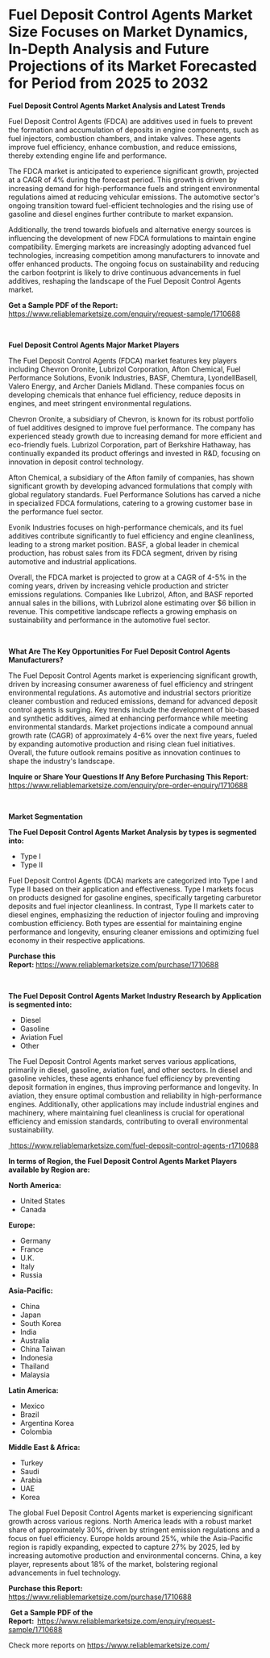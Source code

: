 <p><h1>Fuel Deposit Control Agents Market Size Focuses on Market Dynamics, In-Depth Analysis and Future Projections of its Market Forecasted for Period from 2025 to 2032</h1></p><p><strong>Fuel Deposit Control Agents Market Analysis and Latest Trends</strong></p>
<p><p>Fuel Deposit Control Agents (FDCA) are additives used in fuels to prevent the formation and accumulation of deposits in engine components, such as fuel injectors, combustion chambers, and intake valves. These agents improve fuel efficiency, enhance combustion, and reduce emissions, thereby extending engine life and performance. </p><p>The FDCA market is anticipated to experience significant growth, projected at a CAGR of 4% during the forecast period. This growth is driven by increasing demand for high-performance fuels and stringent environmental regulations aimed at reducing vehicular emissions. The automotive sector's ongoing transition toward fuel-efficient technologies and the rising use of gasoline and diesel engines further contribute to market expansion. </p><p>Additionally, the trend towards biofuels and alternative energy sources is influencing the development of new FDCA formulations to maintain engine compatibility. Emerging markets are increasingly adopting advanced fuel technologies, increasing competition among manufacturers to innovate and offer enhanced products. The ongoing focus on sustainability and reducing the carbon footprint is likely to drive continuous advancements in fuel additives, reshaping the landscape of the Fuel Deposit Control Agents market.</p></p>
<p><strong>Get a Sample PDF of the Report:&nbsp;</strong> <a href="https://www.reliablemarketsize.com/enquiry/request-sample/1710688?utm_campaign=973&utm_medium=2&utm_source=Github&utm_content=ia&utm_term=10012025&utm_id=fuel-deposit-control-agents">https://www.reliablemarketsize.com/enquiry/request-sample/1710688</a></p>
<p>&nbsp;</p>
<p><strong>Fuel Deposit Control Agents Major Market Players</strong></p>
<p><p>The Fuel Deposit Control Agents (FDCA) market features key players including Chevron Oronite, Lubrizol Corporation, Afton Chemical, Fuel Performance Solutions, Evonik Industries, BASF, Chemtura, LyondellBasell, Valero Energy, and Archer Daniels Midland. These companies focus on developing chemicals that enhance fuel efficiency, reduce deposits in engines, and meet stringent environmental regulations.</p><p>Chevron Oronite, a subsidiary of Chevron, is known for its robust portfolio of fuel additives designed to improve fuel performance. The company has experienced steady growth due to increasing demand for more efficient and eco-friendly fuels. Lubrizol Corporation, part of Berkshire Hathaway, has continually expanded its product offerings and invested in R&D, focusing on innovation in deposit control technology.</p><p>Afton Chemical, a subsidiary of the Afton family of companies, has shown significant growth by developing advanced formulations that comply with global regulatory standards. Fuel Performance Solutions has carved a niche in specialized FDCA formulations, catering to a growing customer base in the performance fuel sector. </p><p>Evonik Industries focuses on high-performance chemicals, and its fuel additives contribute significantly to fuel efficiency and engine cleanliness, leading to a strong market position. BASF, a global leader in chemical production, has robust sales from its FDCA segment, driven by rising automotive and industrial applications.</p><p>Overall, the FDCA market is projected to grow at a CAGR of 4-5% in the coming years, driven by increasing vehicle production and stricter emissions regulations. Companies like Lubrizol, Afton, and BASF reported annual sales in the billions, with Lubrizol alone estimating over $6 billion in revenue. This competitive landscape reflects a growing emphasis on sustainability and performance in the automotive fuel sector.</p></p>
<p>&nbsp;</p>
<p><strong>What Are The Key Opportunities For Fuel Deposit Control Agents Manufacturers?</strong></p>
<p><p>The Fuel Deposit Control Agents market is experiencing significant growth, driven by increasing consumer awareness of fuel efficiency and stringent environmental regulations. As automotive and industrial sectors prioritize cleaner combustion and reduced emissions, demand for advanced deposit control agents is surging. Key trends include the development of bio-based and synthetic additives, aimed at enhancing performance while meeting environmental standards. Market projections indicate a compound annual growth rate (CAGR) of approximately 4-6% over the next five years, fueled by expanding automotive production and rising clean fuel initiatives. Overall, the future outlook remains positive as innovation continues to shape the industry's landscape.</p></p>
<p><strong>Inquire or Share Your Questions If Any Before Purchasing This Report:</strong> <a href="https://www.reliablemarketsize.com/enquiry/pre-order-enquiry/1710688?utm_campaign=973&utm_medium=2&utm_source=Github&utm_content=ia&utm_term=10012025&utm_id=fuel-deposit-control-agents">https://www.reliablemarketsize.com/enquiry/pre-order-enquiry/1710688</a></p>
<p>&nbsp;</p>
<p><strong>Market Segmentation</strong></p>
<p><strong>The Fuel Deposit Control Agents Market Analysis by types is segmented into:</strong></p>
<p><ul><li>Type I</li><li>Type II</li></ul></p>
<p><p>Fuel Deposit Control Agents (DCA) markets are categorized into Type I and Type II based on their application and effectiveness. Type I markets focus on products designed for gasoline engines, specifically targeting carburetor deposits and fuel injector cleanliness. In contrast, Type II markets cater to diesel engines, emphasizing the reduction of injector fouling and improving combustion efficiency. Both types are essential for maintaining engine performance and longevity, ensuring cleaner emissions and optimizing fuel economy in their respective applications.</p></p>
<p><strong>Purchase this Report:&nbsp;</strong><a href="https://www.reliablemarketsize.com/purchase/1710688?utm_campaign=973&utm_medium=2&utm_source=Github&utm_content=ia&utm_term=10012025&utm_id=fuel-deposit-control-agents">https://www.reliablemarketsize.com/purchase/1710688</a></p>
<p>&nbsp;</p>
<p><strong>The Fuel Deposit Control Agents Market Industry Research by Application is segmented into:</strong></p>
<p><ul><li>Diesel</li><li>Gasoline</li><li>Aviation Fuel</li><li>Other</li></ul></p>
<p><p>The Fuel Deposit Control Agents market serves various applications, primarily in diesel, gasoline, aviation fuel, and other sectors. In diesel and gasoline vehicles, these agents enhance fuel efficiency by preventing deposit formation in engines, thus improving performance and longevity. In aviation, they ensure optimal combustion and reliability in high-performance engines. Additionally, other applications may include industrial engines and machinery, where maintaining fuel cleanliness is crucial for operational efficiency and emission standards, contributing to overall environmental sustainability.</p></p>
<p><a href="https://www.reliablemarketsize.com/fuel-deposit-control-agents-r1710688?utm_campaign=973&utm_medium=2&utm_source=Github&utm_content=ia&utm_term=10012025&utm_id=fuel-deposit-control-agents">&nbsp;https://www.reliablemarketsize.com/fuel-deposit-control-agents-r1710688</a></p>
<p><strong>In terms of Region, the Fuel Deposit Control Agents Market Players available by Region are:</strong></p>
<p>
    <p> <strong> North America: </strong>
        <ul>
            <li>United States</li>
            <li>Canada</li>
        </ul>
        </p> 
    <p> <strong> Europe: </strong>
        <ul>
            <li>Germany</li>
            <li>France</li>
            <li>U.K.</li>
            <li>Italy</li>
            <li>Russia</li>
        </ul>
        </p> 
    <p> <strong> Asia-Pacific: </strong>
        <ul>
            <li>China</li>
            <li>Japan</li>
            <li>South Korea</li>
            <li>India</li>
            <li>Australia</li>
            <li>China Taiwan</li>
            <li>Indonesia</li>
            <li>Thailand</li>
            <li>Malaysia</li>
        </ul>
        </p> 
    <p> <strong> Latin America: </strong>
        <ul>
            <li>Mexico</li>
            <li>Brazil</li>
            <li>Argentina Korea</li>
            <li>Colombia</li>
        </ul>
        </p> 
    <p> <strong> Middle East & Africa: </strong>
        <ul>
            <li>Turkey</li>
            <li>Saudi</li>
            <li>Arabia</li>
            <li>UAE</li>
            <li>Korea</li>
        </ul>
    </p>
    </p>
<p><p>The global Fuel Deposit Control Agents market is experiencing significant growth across various regions. North America leads with a robust market share of approximately 30%, driven by stringent emission regulations and a focus on fuel efficiency. Europe holds around 25%, while the Asia-Pacific region is rapidly expanding, expected to capture 27% by 2025, led by increasing automotive production and environmental concerns. China, a key player, represents about 18% of the market, bolstering regional advancements in fuel technology.</p></p>
<p><strong>Purchase this Report: </strong><a href="https://www.reliablemarketsize.com/purchase/1710688?utm_campaign=973&utm_medium=2&utm_source=Github&utm_content=ia&utm_term=10012025&utm_id=fuel-deposit-control-agents">https://www.reliablemarketsize.com/purchase/1710688</a></p>
<p>&nbsp;<strong>Get a Sample PDF of the Report:&nbsp;&nbsp;</strong><a href="https://www.reliablemarketsize.com/enquiry/request-sample/1710688?utm_campaign=973&utm_medium=2&utm_source=Github&utm_content=ia&utm_term=10012025&utm_id=fuel-deposit-control-agents">https://www.reliablemarketsize.com/enquiry/request-sample/1710688</a></p>
<p><strong></strong></p>
<p>Check more reports on <a href="https://www.reliablemarketsize.com/?utm_campaign=973&utm_medium=2&utm_source=Github&utm_content=ia&utm_term=10012025&utm_id=fuel-deposit-control-agents">https://www.reliablemarketsize.com/</a></p>